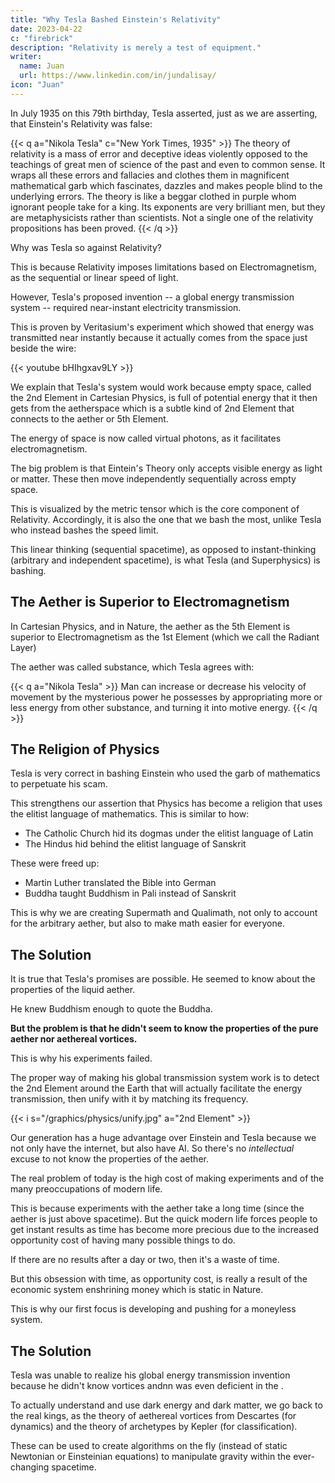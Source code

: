 ```yaml
---
title: "Why Tesla Bashed Einstein's Relativity"
date: 2023-04-22
c: "firebrick"
description: "Relativity is merely a test of equipment."
writer:
  name: Juan
  url: https://www.linkedin.com/in/jundalisay/
icon: "Juan"
---
```




In July 1935 on this 79th birthday, Tesla asserted, just as we are asserting, that Einstein's Relativity was false:

{{< q a="Nikola Tesla" c="New York Times, 1935" >}}
The theory of relativity is a mass of error and deceptive ideas violently opposed to the teachings of great men of science of the past and even to common sense. It wraps all these errors and fallacies and clothes them in magnificent mathematical garb which fascinates, dazzles and makes people blind to the underlying errors. The theory is like a beggar clothed in purple whom ignorant people take for a king. Its exponents are very brilliant men, but they are metaphysicists rather than scientists. Not a single one of the relativity propositions has been proved.
{{< /q >}}


Why was Tesla so against Relativity?

This is because Relativity imposes limitations based on Electromagnetism, as the sequential or linear speed of light.

However, Tesla's proposed invention -- a global energy transmission system -- required near-instant electricity transmission. 

This is proven by Veritasium's experiment which showed that energy was transmitted near instantly because it actually comes from the space just beside the wire:

{{< youtube bHIhgxav9LY >}}

We explain that Tesla's system would work because empty space, called the 2nd Element in Cartesian Physics, is full of potential energy that it then gets from the aetherspace which is a subtle kind of 2nd Element that connects to the aether or 5th Element. 

The energy of space is now called virtual photons, as it facilitates electromagnetism.

The big problem is that Eintein's Theory only accepts visible energy as light or matter. These then move independently sequentially across empty space. 

This is visualized by the metric tensor which is the core component of Relativity. Accordingly, it is also the one that we bash the most, unlike Tesla who instead bashes the speed limit.


This linear thinking (sequential spacetime), as opposed to instant-thinking (arbitrary and independent spacetime), is what Tesla (and Superphysics) is bashing. 


## The Aether is Superior to Electromagnetism

In Cartesian Physics, and in Nature, the aether as the 5th Element is superior to Electromagnetism as the 1st Element (which we call the Radiant Layer)

The aether was called substance, which Tesla agrees with: 

{{< q a="Nikola Tesla" >}}
Man can increase or decrease his velocity of movement by the mysterious power he possesses by appropriating more or less energy from other substance, and turning it into motive energy. 
{{< /q >}}




## The Religion of Physics

Tesla is very correct in bashing Einstein who used the garb of mathematics to perpetuate his scam.

This strengthens our assertion that Physics has become a religion that uses the elitist language of mathematics. This is similar to how:

- The Catholic Church hid its dogmas under the elitist language of Latin
- The Hindus hid behind the elitist language of Sanskrit

These were freed up:

- Martin Luther translated the Bible into German
- Buddha taught Buddhism in Pali instead of Sanskrit

This is why we are creating Supermath and Qualimath, not only to account for the arbitrary aether, but also to make math easier for everyone. 


<!-- Another problem is that he seems to make bold predictions such as aluminum being dominant in industry replacing copper and other metals, despite knowing of its weakness. -->


## The Solution

It is true that Tesla's promises are possible. He seemed to know about the properties of the liquid aether. 

He knew Buddhism enough to quote the Buddha.

**But the problem is that he didn't seem to know the properties of the pure aether nor aethereal vortices.**

This is why his experiments failed. 

The proper way of making his global transmission system work is to detect the 2nd Element around the Earth that will actually facilitate the energy transmission, then unify with it by matching its frequency. 


{{< i s="/graphics/physics/unify.jpg" a="2nd Element" >}}


Our generation has a huge advantage over Einstein and Tesla because we not only have the internet, but also have AI. So there's no *intellectual* excuse to not know the properties of the aether.

The real problem of today is the high cost of making experiments and of the many preoccupations of modern life.

This is because experiments with the aether take a long time (since the aether is just above spacetime). But the quick modern life forces people to get instant results as time has become more precious due to the increased opportunity cost of having many possible things to do. 

If there are no results after a day or two, then it's a waste of time. 

But this obsession with time, as opportunity cost, is really a result of the economic system enshrining money which is static in Nature.

This is why our first focus is developing and pushing for a moneyless system.


<!-- is merely a test of equipment. 

This is the reasoning that arises from applying Einstein's own 'Definition of Simultaneity' in the real world, away from theory.

Back in Newton's time, telescopes were inaccurate and so observations could not detect the small details such as the tilting of the revolution of a planet.

The prevailing equation was Newton's law at F = G(m1m2/r^2) where mass was derived by sight through the medium of light. This manifested as the speed and luminosity of a planet while it revolved around the sun.


## The Vulcan Fallacy

The inaccuracies of early telescopes led to discrepancies which then led to wrong predictions. 

For example, Le Verrier in 1859 used Newton's Law to predict Mercury's position. But he could not find Mercury where it was supposed to be, citing a discrepancy of 43 arc seconds per century. 

This led him to waste his effort to hypothesize that a non-transiting planet 'Vulcan' was attracting Mercury causing it to be in a different place. 

Vulcan was then 'found' by Lescarbault using a crude telescope. This was quickly debunked by Liais using a better telescope in the same period. 

This proves that the real culprit was merely the inaccurate detection equipment. 

In 1915, Einstein entered the fray and absurdly proposed that spacetime was curved and that this curvature was causing Mercury to be not present where Newton predicted it to be.

The genius of his scam was a bunch of equations that injected the speed of light usually into the divisor to clean up the anomalies in the numerator (which often has the mass or energy variables). 

This is because Einstein lived at a time where detection equipment got better -- lenses were larger, mirrors had better silvering. These led to accurate measurements, including those for the speed of light which is the medium used to get the mass observations in the first place.

This is why his equations 'fix' the discrepancies in the Newtonian equations. They really do not say anything new about the universe, but merely describe the accuracy of modern detection equipment. 

For example, LIGO uses light and so General Relativity works very well on it. 

And so the 'tests' of General Relativity are merely tests of equipment, whether they be falling objects in fast-moving modern satellites, or pulsar measurements by modern radio telescopes.

This is why Tesla says that it is just a superficial useless theory, like a beggar with rich clothes.
So when you see an article: "Relativity passes test again!" It really means: "The equipment works!" 

It is used by physicists to pat themselves on the back to justify the spending of grant money on useless projects. 

As such, the beggar Theory of Relativity cannot describe how gravity is created. This is why it cannot explain dark matter nor dark energy, much less harness them for practical use. 
 -->

## The Solution

Tesla was unable to realize his global energy transmission invention because he didn't know vortices andnn was even deficient in the .


To actually understand and use dark energy and dark matter, we go back to the real kings, as the theory of aethereal vortices from Descartes (for dynamics) and the theory of archetypes by Kepler (for classification). 

These can be used to create algorithms on the fly (instead of static Newtonian or Einsteinian equations) to manipulate gravity within the ever-changing spacetime.